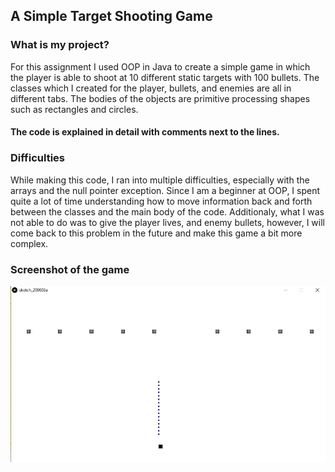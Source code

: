 ## A Simple Target Shooting Game
### What is my project?
For this assignment I used OOP in Java to create a simple game in which the player is able to shoot at 10 different static targets with 100 bullets.
The classes which I created for the player, bullets, and enemies are all in different tabs. The bodies of the objects are primitive processing shapes such as rectangles and circles.
#### The code is explained in detail with comments next to the lines.

### Difficulties
While making this code, I ran into multiple difficulties, especially with the arrays and the null pointer exception. Since I am a beginner at OOP,
I spent quite a lot of time understanding how to move information back and forth between the classes and the main body of the code. Additionaly, what I was not able to do was
to give the player lives, and enemy bullets, however, I will come back to this problem in the future and make this game a bit more complex.

### Screenshot of the game
![](homework3.png)
